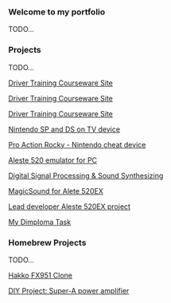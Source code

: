 ### Welcome to my portfolio

TODO...

### Projects

TODO...

[Driver Training Courseware Site](hww.github.io/projects/ra_io_board1)

[Driver Training Courseware Site](hww.github.io/projects/ra_io_board2)

[Driver Training Courseware Site](/projects/webtraining)

[Nintendo SP and DS on TV device](/projects/webtraining)

[Pro Action Rocky - Nintendo cheat device](/projects/nintendo_cheat_device)

[Aleste 520 emulator for PC](/projects/caprice32/)

[Digital Signal Processing & Sound Synthesizing](/projects/remis)

[MagicSound for Alete 520EX](/projects/magic_sound/)

[Lead developer Aleste 520EX project](/projects/rainbow)

[My Dimploma Task](/projects/rainbow)

### Homebrew Projects

TODO...

[Hakko FX951 Clone](/projects/hakko_fx951_clone)

[DIY Project: Super-A power amplifier](projects/nataly_nxp)
